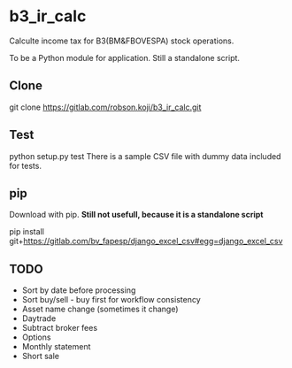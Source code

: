 # b3_ir_calc
Calculte income tax for B3(BM&FBOVESPA) stock operations. 

To be a Python module for application. Still a standalone script.

## Clone
git clone https://gitlab.com/robson.koji/b3_ir_calc.git

## Test
python setup.py test
There is a sample CSV file with dummy data included for tests.

## pip
Download with pip. **Still not usefull, because it is a standalone script** 

pip install git+https://gitlab.com/bv_fapesp/django_excel_csv#egg=django_excel_csv

## TODO
* Sort by date before processing
* Sort buy/sell - buy first for workflow consistency
* Asset name change (sometimes it change)
* Daytrade
* Subtract broker fees
* Options
* Monthly statement
* Short sale
